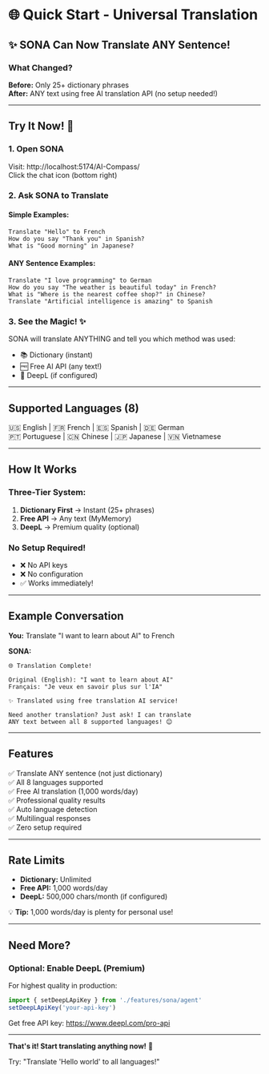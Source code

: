 # 🌐 Quick Start - Universal Translation

## ✨ SONA Can Now Translate ANY Sentence!

### What Changed?
**Before:** Only 25+ dictionary phrases  
**After:** ANY text using free AI translation API (no setup needed!)

---

## Try It Now! 🚀

### 1. Open SONA
Visit: http://localhost:5174/AI-Compass/  
Click the chat icon (bottom right)

### 2. Ask SONA to Translate

#### Simple Examples:
```
Translate "Hello" to French
How do you say "Thank you" in Spanish?
What is "Good morning" in Japanese?
```

#### ANY Sentence Examples:
```
Translate "I love programming" to German
How do you say "The weather is beautiful today" in French?
What is "Where is the nearest coffee shop?" in Chinese?
Translate "Artificial intelligence is amazing" to Spanish
```

### 3. See the Magic! ✨
SONA will translate ANYTHING and tell you which method was used:
- 📚 Dictionary (instant)
- 🆓 Free AI API (any text!)
- 💎 DeepL (if configured)

---

## Supported Languages (8)
🇺🇸 English | 🇫🇷 French | 🇪🇸 Spanish | 🇩🇪 German  
🇵🇹 Portuguese | 🇨🇳 Chinese | 🇯🇵 Japanese | 🇻🇳 Vietnamese

---

## How It Works

### Three-Tier System:
1. **Dictionary First** → Instant (25+ phrases)
2. **Free API** → Any text (MyMemory)
3. **DeepL** → Premium quality (optional)

### No Setup Required!
- ❌ No API keys
- ❌ No configuration
- ✅ Works immediately!

---

## Example Conversation

**You:** Translate "I want to learn about AI" to French

**SONA:** 
```
🌐 Translation Complete!

Original (English): "I want to learn about AI"
Français: "Je veux en savoir plus sur l'IA"

✨ Translated using free translation AI service!

Need another translation? Just ask! I can translate 
ANY text between all 8 supported languages! 😊
```

---

## Features

✅ Translate ANY sentence (not just dictionary)  
✅ All 8 languages supported  
✅ Free AI translation (1,000 words/day)  
✅ Professional quality results  
✅ Auto language detection  
✅ Multilingual responses  
✅ Zero setup required  

---

## Rate Limits

- **Dictionary:** Unlimited
- **Free API:** 1,000 words/day
- **DeepL:** 500,000 chars/month (if configured)

💡 **Tip:** 1,000 words/day is plenty for personal use!

---

## Need More?

### Optional: Enable DeepL (Premium)
For highest quality in production:

```typescript
import { setDeepLApiKey } from './features/sona/agent'
setDeepLApiKey('your-api-key')
```

Get free API key: https://www.deepl.com/pro-api

---

**That's it! Start translating anything now!** 🎉

Try: "Translate 'Hello world' to all languages!"
